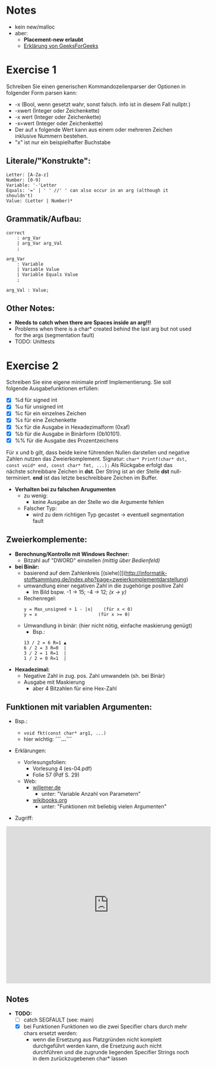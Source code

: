 # Notes
* kein new/malloc
* aber: 
    * **Placement-new erlaubt**
    * [Erklärung von GeeksForGeeks](https://www.geeksforgeeks.org/placement-new-operator-cpp/#:~:text=Placement%20new%20is%20a%20variation%20new%20operator%20in,and%20construct%20an%20object%20in%20the%20passed%20memory.)
    

# Exercise 1
Schreiben Sie einen generischen Kommandozeilenparser der Optionen in folgender Form parsen
kann:
* -x (Bool, wenn gesetzt wahr, sonst falsch. info ist in diesem Fall nullptr.)
* -xwert (Integer oder Zeichenkette)
* -x wert (Integer oder Zeichenkette)
* -x=wert (Integer oder Zeichenkette)
* Der auf x folgende Wert kann aus einem oder mehreren Zeichen inklusive Nummern bestehen.
* "x" ist nur ein beispielhafter Buchstabe

## Literale/"Konstrukte":
```
Letter: [A-Za-z]
Number: [0-9]
Variable: '-'Letter
Equals: '=' | ' ' //' ' can also occur in an arg (although it shouldn't)
Value: (Letter | Number)*
```

## Grammatik/Aufbau:
```
correct 
    : arg_Var
    | arg_Var arg_Val
    ;

arg_Var
    : Variable
    | Variable Value
    | Variable Equals Value
    ;

arg_Val : Value;
```

## Other Notes:
* **Needs to catch when there are Spaces inside an arg!!!** 
* Problems when there is a char* created behind the last arg but not used for the args (segmentation fault)
* TODO: Unittests


# Exercise 2


Schreiben Sie eine eigene minimale printf Implementierung. Sie soll folgende Ausgabefunktionen erfüllen:
- [x] %d für signed int
- [x] %u für unsigned int
- [x] %c für ein einzelnes Zeichen
- [x] %s für eine Zeichenkette
- [x] %x für die Ausgabe in Hexadezimalform (0xaf)
- [x] %b für die Ausgabe in Binärform (0b10101).
- [x] %% für die Ausgabe des Prozentzeichens

Für x und b gilt, dass beide keine führenden Nullen darstellen und negative Zahlen nutzen das Zweierkomplement.
Signatur:
```char* Printf(char* dst, const void* end, const char* fmt, ...);```
Als Rückgabe erfolgt das nächste schreibbare Zeichen in **dst**. Der String ist an der Stelle **dst** null-terminiert. **end** ist das letzte beschreibbare Zeichen im Buffer.

* **Verhalten bei zu falschen Arugumenten**
    * zu wenig:
        * keine Ausgabe an der Stelle wo die Argumente fehlen
    * Falscher Typ:
        * wird zu dem richtigen Typ gecastet -> eventuell segmentation fault

## Zweierkomplemente:
* **Berechnung/Kontrolle mit Windows Rechner:**
    * Bitzahl auf "DWORD" einstellen *(mittig über Bedienfeld)*
* **bei Binär:**
    * basierend auf dem Zahlenkreis [(siehe)]](http://informatik-stoffsammlung.de/index.php?page=zweierkomplementdarstellung)
    * umwandlung einer negativen Zahl in die zugehörige positive Zahl
        * Im Bild bspw. -1 -> 15; -4 -> 12; *(x -> y)*
    * Rechenregel: 
        ```
        y = Max_unsigned + 1 - |x|    (für x < 0)
        y = x                       (für x >= 0)
        ```
    * Umwandlung in binär: (hier nicht nötig, einfache maskierung genügt)
        * Bsp.:
        ```
        13 / 2 = 6 R=1 ▲
        6 / 2 = 3 R=0  |
        3 / 2 = 1 R=1  |
        1 / 2 = 0 R=1  |
        ```
* **Hexadezimal:**
    * Negative Zahl in zug. pos. Zahl umwandeln (sh. bei Binär)
    * Ausgabe mit Maskierung
        * aber 4 Bitzahlen für eine Hex-Zahl

## Funktionen mit variablen Argumenten:
* Bsp.:
    * ```void fkt(const char* arg1, ...)```
    * hier wichtig: **´´´...´´´**
* Erklärungen:
    * Vorlesungsfolien:
        * Vorlesung 4 (es-04.pdf)
        * Folie 57 (Pdf S. 29)
    * Web:
        * [willemer.de](http://www.willemer.de/informatik/cpp/parameter.htm)
            * unter: "Variable Anzahl von Parametern"
        * [wikibooks.org](https://de.wikibooks.org/wiki/C%2B%2B-Programmierung/_Weitere_Grundelemente/_Prozeduren_und_Funktionen)
            * unter: "Funktionen mit beliebig vielen Argumenten"

* Zugriff:
<iframe
src="https://carbon.now.sh/embed?bg=rgba%28171%2C+184%2C+195%2C+1%29&t=vscode&wt=none&l=text%2Fx-c%2B%2Bsrc&ds=true&dsyoff=20px&dsblur=68px&wc=true&wa=true&pv=25px&ph=29px&ln=false&fl=1&fm=Hack&fs=14px&lh=133%25&si=false&es=1x&wm=false&code=void%2520fkt%28char*%2520arg1%252C%2520int%2520argc%252C%2520...%2520%29%2520%257B%250A%2520%2520%2520%2520va_list%2520params%253B%2520%252F%252FZugriffshandle%2520f%25C3%25BCr%2520die%2520Parameter%250A%2520%2520%2520%2520va_start%28params%252C%2520argc%29%253B%2520%252F%252FZugriff%2520vorbereiten%250A%2520%2520%2509%2509%2509%2509%2509%252F%252F%255E%2520letzter%2520benannter%2520parameter%250A%250A%2520%2520%2520%2520%252F%252FAlle%2520Parameter%2520durchlaufen%250A%2520%2520%2520%2520for%28int%2520i%2520%253D%25200%253B%2520i%2520%253C%2520argc%253B%2520i%252B%252B%29%2520%257B%250A%2520%2520%2520%2520%2520%2520%2520%2520%252F%252FParameter%2520holen%2520%28hier%2520f%25C3%25BCr%2520int%29%250A%2520%2520%2520%2520%2520%2520%2520%2520%252F%252F%2520params%2520wird%2520automatisch%2520eins%2520weiterbewegt%250A%2520%2520%2520%2520%2520%2520%2520%2520int%2520arg%2520%253D%2520va_arg%28params%252C%2520int%29%250A%250A%2520%2520%2520%2520%2520%2520%2520%2520...%2520%252F%252Fverwerten%250A%2520%2520%2520%2520%257D%250A%250A%2520%2520%2520%2520va_end%28params%29%253B%2520%252F%252FZugriff%2520abschlie%25C3%259Fen%250A%257D"
style="width: 551px; height: 422px; border:0; transform: scale(1); overflow:hidden;"
sandbox="allow-scripts allow-same-origin">
</iframe>

## Notes
* **TODO:**
    * [ ] catch SEGFAULT (see: main)
    * [x] bei Funktionen Funktionen wo die zwei Specifier chars durch mehr chars ersetzt werden:
        * wenn die Ersetzung aus Platzgründen nicht komplett durchgeführt werden kann, die Ersetzung auch nicht durchführen und die zugrunde liegenden Specifier Strings noch in dem zurückzugebenen char* lassen

